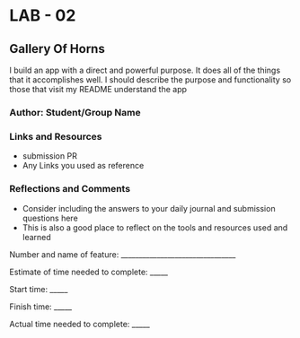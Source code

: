 # LAB - 02

## Gallery Of Horns

I build an app with a direct and powerful purpose. It does all of the things that it accomplishes well. I should describe the purpose and functionality so those that visit my README understand the app

### Author: Student/Group Name

### Links and Resources

- submission PR
- Any Links you used as reference

### Reflections and Comments

- Consider including the answers to your daily journal and submission questions here
- This is also a good place to reflect on the tools and resources used and learned



Number and name of feature: ________________________________

Estimate of time needed to complete: _____

Start time: _____

Finish time: _____

Actual time needed to complete: _____
